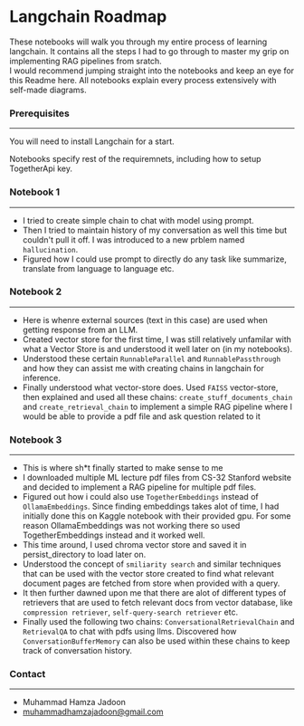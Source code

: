 # Langchain Roadmap
These notebooks will walk you through my entire process of learning langchain. It contains all the steps I had to go through to master my grip on implementing RAG pipelines from sratch.  
I would recommend jumping straight into the notebooks and keep an eye for this Readme here. All notebooks explain every process extensively with self-made diagrams.

### Prerequisites
-----------

You will need to install Langchain for a start.

Notebooks specify rest of the requiremnets, including how to setup TogetherApi key.

### Notebook 1
-----------

* I tried to create simple chain to chat with model using prompt.
* Then I tried to maintain history of my conversation as well this time but couldn't pull it off. I was introduced to a new prblem named ``hallucination``.
* Figured how I could use prompt to directly do any task like summarize, translate from language to language etc.


### Notebook 2
-----------

* Here is whenre external sources (text in this case) are used when getting response from an LLM.
* Created vector store for the first time, I was still relatively unfamilar with what a Vector Store is and understood it well later on (in my notebooks).
* Understood these certain ``RunnableParallel`` and ``RunnablePassthrough`` and how they can assist me with creating chains in langchain for inference.
* Finally understood what vector-store does. Used `FAISS` vector-store, then explained and used all these chains: `create_stuff_documents_chain` and `create_retrieval_chain` to implement a simple RAG pipeline where I would be able to provide a pdf file and ask question related to it


### Notebook 3
-----------

* This is where sh*t finally started to make sense to me
* I downloaded multiple ML lecture pdf files from CS-32 Stanford website and decided to implement a RAG pipeline for multiple pdf files.
* Figured out how i could also use ``TogetherEmbeddings`` instead of ``OllamaEmbeddings``. Since finding embeddings takes alot of time, I had initially done this on Kaggle notebook with their provided gpu. For some reason OllamaEmbeddings was not working there so used TogetherEmbeddings instead and it worked well.
* This time around, I used chroma vector store and saved it in persist_directory to load later on.
* Understood the concept of ``smiliarity search`` and similar techniques that can be used with the vector store created to find what relevant document pages are fetched from store when provided with a query.
* It then further dawned upon me that there are alot of different types of retrievers that are used to fetch relevant docs from vector database, like ``compression retriever``, ``self-query-search retriever`` etc.
* Finally used the following two chains: ``ConversationalRetrievalChain`` and ``RetrievalQA`` to chat with pdfs using llms. Discovered how ``ConversationBufferMemory`` can also be used within these chains to keep track of conversation history.


### Contact
-------------

* Muhammad Hamza Jadoon
* muhammadhamzajadoon@gmail.com


